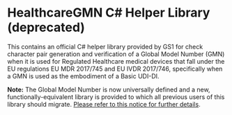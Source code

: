 HealthcareGMN C# Helper Library (deprecated)
============================================

This contains an official C# helper library provided by GS1 for check character
pair generation and verification of a Global Model Number (GMN) when it is used
for Regulated Healthcare medical devices that fall under the EU regulations EU
MDR 2017/745 and EU IVDR 2017/746, specifically when a GMN is used as the
embodiment of a Basic UDI-DI.

**Note:** The Global Model Number is now universally defined and a new,
functionally-equivalent library is provided to which all previous users of this
library should migrate. [Please refer to this notice for further details](../README.md).
